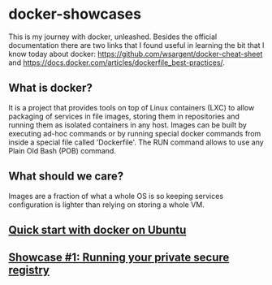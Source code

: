 # docker-showcases
This is my journey with docker, unleashed. Besides the official documentation there are two links that I found useful in learning the bit that I know today about docker: https://github.com/wsargent/docker-cheat-sheet and https://docs.docker.com/articles/dockerfile_best-practices/.

## What is docker?
It is a project that provides tools on top of Linux containers (LXC) to allow packaging of services in file images, storing them in repositories and running them as isolated containers in any host. Images can be built by executing ad-hoc commands or by running special docker commands from inside a special file called 'Dockerfile'. The RUN command allows to use any Plain Old Bash (POB) command.

## What should we care?
Images are a fraction of what a whole OS is so keeping services configuration is lighter than relying on storing a whole VM.

## [Quick start with docker on Ubuntu](docs/docker-install.md)

## [Showcase #1: Running your private secure registry](docs/docker-registry.md)







